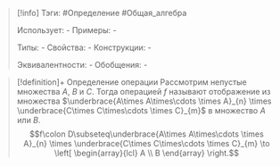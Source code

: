 > [!info]
> Тэги: #Определение #Общая_алгебра 
> 
> Использует: *-*
> Примеры: *-*
> 
> Типы: *-*
> Свойства: *-*
> Конструкции: *-*
> 
> Эквивалентности: *-*
> Обобщения: *-*

> [!definition]+ Определение операции
> Рассмотрим непустые множества $A$, $B$ и $C$. Тогда операцией $f$ называют отображение из множества $\underbrace{A\times A\times\cdots \times A}_{n} \times \underbrace{C\times C\times\cdots \times C}_{m}$ в множество $A$ или $B$.
> $$f\colon D\subseteq\underbrace{A\times A\times\cdots \times A}_{n} \times \underbrace{C\times C\times\cdots \times C}_{m} \to \left[ \begin{array}{lcl} A \\ B \end{array} \right.$$